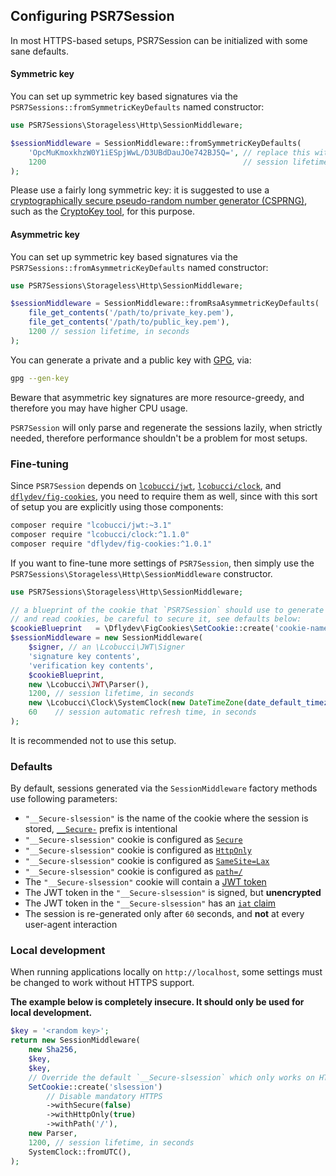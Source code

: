 ## Configuring PSR7Session

In most HTTPS-based setups, PSR7Session can be initialized with some sane
defaults.

#### Symmetric key

You can set up symmetric key based signatures via the
`PSR7Sessions::fromSymmetricKeyDefaults` named constructor:

```php
use PSR7Sessions\Storageless\Http\SessionMiddleware;

$sessionMiddleware = SessionMiddleware::fromSymmetricKeyDefaults(
    'OpcMuKmoxkhzW0Y1iESpjWwL/D3UBdDauJOe742BJ5Q=', // replace this with a key of your own (see below)
    1200                                            // session lifetime, in seconds
);
```

Please use a fairly long symmetric key: it is suggested to use a
[cryptographically secure pseudo-random number generator (CSPRNG)](https://en.wikipedia.org/wiki/Cryptographically_secure_pseudorandom_number_generator),
such as the [CryptoKey tool](https://github.com/AndrewCarterUK/CryptoKey),
for this purpose.

#### Asymmetric key

You can set up symmetric key based signatures via the
`PSR7Sessions::fromAsymmetricKeyDefaults` named constructor:

```php
use PSR7Sessions\Storageless\Http\SessionMiddleware;

$sessionMiddleware = SessionMiddleware::fromRsaAsymmetricKeyDefaults(
    file_get_contents('/path/to/private_key.pem'),
    file_get_contents('/path/to/public_key.pem'),
    1200 // session lifetime, in seconds
);
```

You can generate a private and a public key with [GPG](https://www.gnupg.org/), via:

```sh
gpg --gen-key
```

Beware that asymmetric key signatures are more resource-greedy, and therefore
you may have higher CPU usage.

`PSR7Session` will only parse and regenerate the sessions lazily, when strictly
needed, therefore performance shouldn't be a problem for most setups.

### Fine-tuning

Since `PSR7Session` depends on 
[`lcobucci/jwt`](https://packagist.org/packages/lcobucci/jwt), 
[`lcobucci/clock`](https://packagist.org/packages/lcobucci/clock), and 
[`dflydev/fig-cookies`](https://packagist.org/packages/dflydev/fig-cookies),
you need to require them as well, since with this sort of setup you are explicitly using
those components:

```sh
composer require "lcobucci/jwt:~3.1"
composer require "lcobucci/clock:^1.1.0"
composer require "dflydev/fig-cookies:^1.0.1"
```

If you want to fine-tune more settings of `PSR7Session`, then simply use the
`PSR7Sessions\Storageless\Http\SessionMiddleware` constructor.

```php
use PSR7Sessions\Storageless\Http\SessionMiddleware;

// a blueprint of the cookie that `PSR7Session` should use to generate
// and read cookies, be careful to secure it, see defaults below:
$cookieBlueprint   = \Dflydev\FigCookies\SetCookie::create('cookie-name');
$sessionMiddleware = new SessionMiddleware(
    $signer, // an \Lcobucci\JWT\Signer
    'signature key contents',
    'verification key contents',
    $cookieBlueprint,
    new \Lcobucci\JWT\Parser(),
    1200, // session lifetime, in seconds
    new \Lcobucci\Clock\SystemClock(new DateTimeZone(date_default_timezone_get()),
    60    // session automatic refresh time, in seconds
);
```

It is recommended not to use this setup.

### Defaults

By default, sessions generated via the `SessionMiddleware` factory methods use following parameters:

 * `"__Secure-slsession"` is the name of the cookie where the session is stored, [`__Secure-`](https://tools.ietf.org/html/draft-ietf-httpbis-cookie-prefixes)
 prefix is intentional
 * `"__Secure-slsession"` cookie is configured as [`Secure`](https://tools.ietf.org/html/rfc6265#section-4.1.2.5)
 * `"__Secure-slsession"` cookie is configured as [`HttpOnly`](https://tools.ietf.org/html/rfc6265#section-4.1.2.6)
 * `"__Secure-slsession"` cookie is configured as [`SameSite=Lax`](https://tools.ietf.org/html/draft-ietf-httpbis-cookie-same-site)
 * `"__Secure-slsession"` cookie is configured as [`path=/`](https://github.com/psr7-sessions/storageless/pull/46)
 * The `"__Secure-slsession"` cookie will contain a [JWT token](https://jwt.io/)
 * The JWT token in the `"__Secure-slsession"` is signed, but **unencrypted**
 * The JWT token in the `"__Secure-slsession"` has an [`iat` claim](https://self-issued.info/docs/draft-ietf-oauth-json-web-token.html#rfc.section.4.1.6)
 * The session is re-generated only after `60` seconds, and **not** at every user-agent interaction

### Local development

When running applications locally on `http://localhost`, some settings must be changed to work without HTTPS support.

**The example below is completely insecure. It should only be used for local development.**

```php
$key = '<random key>';
return new SessionMiddleware(
    new Sha256,
    $key,
    $key,
    // Override the default `__Secure-slsession` which only works on HTTPS
    SetCookie::create('slsession')
        // Disable mandatory HTTPS
        ->withSecure(false)
        ->withHttpOnly(true)
        ->withPath('/'),
    new Parser,
    1200, // session lifetime, in seconds
    SystemClock::fromUTC(),
);
```
